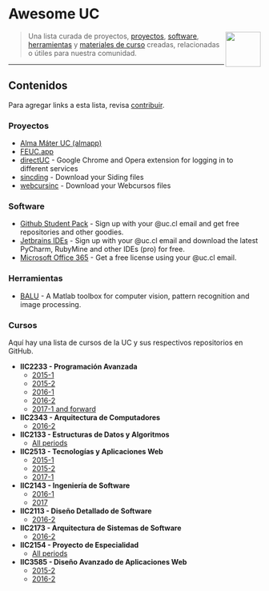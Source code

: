 # Awesome UC

[<img src="./media/logo.png" align="right" width="70">](#contenidos)

> Una lista curada de proyectos, [proyectos](#proyectos), [software](#software), [herramientas](#herramientas) y [materiales de curso](#cursos) creadas, relacionadas o útiles para nuestra comunidad.
---

## Contenidos

Para agregar links a esta lista, revisa [contribuir](CONTRIBUIR.md).

### Proyectos

  - [Alma Máter UC (almapp)](https://github.com/almapp/)
  - [FEUC.app](https://github.com/open-source-uc/FEUC-mobile)
  - [directUC](https://github.com/wachunei/directUC) - Google Chrome and Opera extension for logging in to different services
  - [sincding](https://github.com/open-source-uc/sincding) - Download your Siding files
  - [webcursinc](https://github.com/open-source-uc/webcursinc) - Download your Webcursos files
  

### Software

  - [Github Student Pack](https://education.github.com/pack) - Sign up with your @uc.cl email and get free repositories and other goodies.
  - [Jetbrains IDEs](https://www.jetbrains.com/student/) - Sign up with your @uc.cl email and download the latest PyCharm, RubyMine and other IDEs (pro) for free.
  - [Microsoft Office 365](https://products.office.com/ES/student/office-in-education) - Get a free license using your @uc.cl email.

### Herramientas

  - [BALU](https://github.com/domingomery/Balu) - A Matlab toolbox for computer vision, pattern recognition and image processing.

### Cursos

Aquí hay una lista de cursos de la UC y sus respectivos repositorios en GitHub.

  - **IIC2233 - Programación Avanzada**
    - [2015-1](https://github.com/IIC2233-2015-1)
    - [2015-2](https://github.com/IIC2233-2015-2)
    - [2016-1](https://github.com/IIC2233-2016-1)
    - [2016-2](https://github.com/IIC2233-2016-02)
    - [2017-1 and forward](https://github.com/IIC2233)
  - **IIC2343 - Arquitectura de Computadores**
    - [2016-2](https://github.com/IIC2343-2016-2)
  - **IIC2133 - Estructuras de Datos y Algoritmos**
    - [All periods](https://github.com/IIC2133-PUC/)
  - **IIC2513 - Tecnologías y Aplicaciones Web**
    - [2015-1](https://github.com/IIC2513-2015-1)
    - [2015-2](https://github.com/IIC2513-2015-2)
    - [2017-1](https://github.com/IIC2513-2017-1)
  - **IIC2143 - Ingeniería de Software**
    - [2016-1](https://github.com/IIC2143-2016-1)
    - [2017](https://github.com/IIC2143-2017)
  - **IIC2113 - Diseño Detallado de Software**
    - [2016-2](https://github.com/IIC2113-2016-2)
  - **IIC2173 - Arquitectura de Sistemas de Software**
    - [2016-2](https://github.com/IIC2173-2016-2)
  - **IIC2154 - Proyecto de Especialidad**
    - [All periods](https://github.com/iic2154-uc-cl)
  - **IIC3585 - Diseño Avanzado de Aplicaciones Web**
    - [2015-2](https://github.com/IIC3585-2015-2)
    - [2016-2](https://github.com/IIC3585-2016-2)
